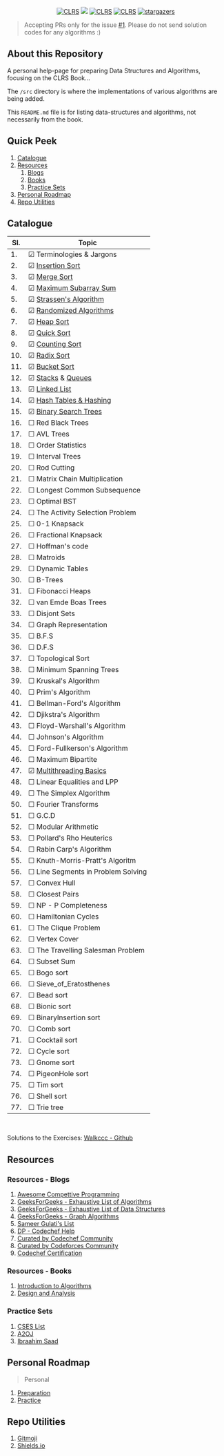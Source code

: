 <p align="center">
  <a href=""><img src="https://img.shields.io/badge/Algorithms-CLRS-red" alt="CLRS"></a>
  <a href="https://github.com/singhayushh/_algorithms/network/members"><img src="https://img.shields.io/github/repo-size/singhayushh/_algorithms?label=Repo%20Size"></a>
  <a href="https://github.com/singhayushh/_algorithms#catalogue"><img src="https://img.shields.io/badge/Progress-15/64-safron" alt="CLRS"></a>
  <a href="https://github.com/singhayushh/_algorithms/tree/master/src"><img src="https://img.shields.io/github/languages/top/singhayushh/_algorithms?color=orange&label=Java" alt="CLRS"></a>
  <a href="https://github.com/singhayushh/_algorithms/stargazers"><img src="https://img.shields.io/github/stars/singhayushh/_algorithms?color=yellowgreen&label=Stargazers&logo=github" alt="stargazers"></a>
</p>

> Accepting PRs only for the issue [#1](https://github.com/singhayushh/book_CLRS/issues/1). Please do not send solution codes for any algorithms :)

## About this Repository
A personal help-page for preparing Data Structures and Algorithms, focusing on the CLRS Book...

The `/src` directory is where the implementations of various algorithms are being added.

This `README.md` file is for listing data-structures and algorithms, not necessarily from the book.

## Quick Peek

1. [Catalogue](#catalogue)
2. [Resources](#resources)
    1. [Blogs](#resources---blogs)
    2. [Books](#resources---books)
    3. [Practice Sets](#practice-sets)
3. [Personal Roadmap](#personal-roadmap)
4. [Repo Utilities](#repo-utilities)

## Catalogue

| Sl. | Topic | 
|---|---|
| 1. | &#9745; Terminologies & Jargons |
| 2. | &#9745; [Insertion Sort](https://github.com/singhayushh/_Introduction_to_algorithms/blob/master/src/_insertionSort.java)  |
| 3. | &#9745; [Merge Sort](https://github.com/singhayushh/_Introduction_to_algorithms/blob/master/src/_mergeSort.java) |
| 4. | &#9745; [Maximum Subarray Sum](https://github.com/singhayushh/_Introduction_to_algorithms/blob/master/src/_maximumSubarray.java) |
| 5. | &#9745; [Strassen's Algorithm](https://github.com/singhayushh/_Introduction_to_algorithms/blob/master/src/_strassen.java) |
| 6. | &#9745; [Randomized Algorithms](https://github.com/singhayushh/_Introduction_to_algorithms/blob/master/src/_random.java) |
| 7. | &#9745; [Heap Sort](https://github.com/singhayushh/_Introduction_to_algorithms/blob/master/src/_heapSort.java) |
| 8. | &#9745; [Quick Sort](https://github.com/singhayushh/_Introduction_to_algorithms/blob/master/src/_quickSort.java)  |
| 9. | &#9745; [Counting Sort](https://github.com/singhayushh/_Introduction_to_algorithms/blob/master/src/_countingSort.java)  |
| 10. | &#9745; [Radix Sort](https://github.com/singhayushh/_Introduction_to_algorithms/blob/master/src/_radixSort.java)  |
| 11. | &#9745; [Bucket Sort](https://github.com/singhayushh/_Introduction_to_algorithms/blob/master/src/_bucketSort.java) |
| 12. | &#9745; [Stacks](https://github.com/singhayushh/_Introduction_to_algorithms/blob/master/src/_stack.java) & [Queues](https://github.com/singhayushh/_Introduction_to_algorithms/blob/master/src/_queue.java) |
| 13. | &#9745; [Linked List](https://github.com/singhayushh/_Introduction_to_algorithms/blob/master/src/_customLinkedList.java) |
| 14. | &#9745; [Hash Tables & Hashing](https://github.com/singhayushh/_Introduction_to_algorithms/blob/master/src/_hashing.java) |
| 15. | &#9745; [Binary Search Trees](https://github.com/singhayushh/_Introduction_to_algorithms/blob/master/src/_binaryTree.java) |
| 16. | &#9744; Red Black Trees |
| 17. | &#9744; AVL Trees |
| 18. | &#9744; Order Statistics |
| 19. | &#9744; Interval Trees |
| 20. | &#9744; Rod Cutting |
| 21. | &#9744; Matrix Chain Multiplication |
| 22. | &#9744; Longest Common Subsequence |
| 23. | &#9744; Optimal BST |
| 24. | &#9744; The Activity Selection Problem |
| 25. | &#9744; 0-1 Knapsack |
| 26. | &#9744; Fractional Knapsack |
| 27. | &#9744; Hoffman's code |
| 28. | &#9744; Matroids |
| 29. | &#9744; Dynamic Tables |
| 30. | &#9744; B-Trees |
| 31. | &#9744; Fibonacci Heaps |
| 32. | &#9744; van Emde Boas Trees |
| 33. | &#9744; Disjont Sets |
| 34. | &#9744; Graph Representation |
| 35. | &#9744; B.F.S |
| 36. | &#9744; D.F.S |
| 37. | &#9744; Topological Sort |
| 38. | &#9744; Minimum Spanning Trees |
| 39. | &#9744; Kruskal's Algorithm |
| 40. | &#9744; Prim's Algorithm |
| 41. | &#9744; Bellman-Ford's Algorithm |
| 42. | &#9744; Djikstra's Algorithm |
| 43. | &#9744; Floyd-Warshall's Algorithm |
| 44. | &#9744; Johnson's Algorithm |
| 45. | &#9744; Ford-Fullkerson's Algorithm |
| 46. | &#9744; Maximum Bipartite |
| 47. | &#9745; [Multithreading Basics](https://github.com/singhayushh/_Introduction_to_algorithms/blob/master/src/MultiThreading.java) |
| 48. | &#9744; Linear Equalities and LPP |
| 49. | &#9744; The Simplex Algorithm |
| 50. | &#9744; Fourier Transforms |
| 51. | &#9744; G.C.D |
| 52. | &#9744; Modular Arithmetic |
| 53. | &#9744; Pollard's Rho Heuterics |
| 54. | &#9744; Rabin Carp's Algorithm |
| 55. | &#9744; Knuth-Morris-Pratt's Algoritm |
| 56. | &#9744; Line Segments in Problem Solving |
| 57. | &#9744; Convex Hull |
| 58. | &#9744; Closest Pairs |
| 59. | &#9744; NP - P Completeness |
| 60. | &#9744; Hamiltonian Cycles |
| 61. | &#9744; The Clique Problem |
| 62. | &#9744; Vertex Cover |
| 63. | &#9744; The Travelling Salesman Problem |
| 64. | &#9744; Subset Sum |
| 65. | &#9744; Bogo sort|
| 66. | &#9744; Sieve_of_Eratosthenes |
| 67. | &#9744; Bead sort|
| 68. | &#9744; Bionic sort|
| 69. | &#9744; BinaryInsertion sort|
| 70. | &#9744; Comb sort|
| 71. | &#9744; Cocktail sort|
| 72. | &#9744; Cycle sort|
| 73. | &#9744; Gnome sort|
| 74. | &#9744; PigeonHole sort|
| 75. | &#9744; Tim sort|
| 76. | &#9744; Shell sort|
| 77. | &#9744; Trie tree|


<br>

Solutions to the Exercises: [Walkccc - Github](https://walkccc.github.io/CLRS)

## Resources

### Resources - Blogs

1. [Awesome Compettive Programming](https://github.com/lnishan/awesome-competitive-programming)
2. [GeeksForGeeks - Exhaustive List of Algorithms](https://www.geeksforgeeks.org/fundamentals-of-algorithms/)
3. [GeeksForGeeks - Exhaustive List of Data Structures](https://www.geeksforgeeks.org/data-structures/)
4. [GeeksForGeeks - Graph Algorithms](https://www.geeksforgeeks.org/graph-data-structure-and-algorithms/)
5. [Sameer Gulati's List](https://discuss.codechef.com/t/data-structures-and-algorithms/6599)
6. [DP - Codechef Help](https://discuss.codechef.com/t/hello-there-i-am-having-hard-time-dealing-with-dp-problems-can-you-help-me-get-started-with-them/68110/7)
7. [Curated by Codechef Community](https://discuss.codechef.com/t/what-are-the-must-known-algorithms-for-online-programming-contests/2717)
8. [Curated by Codeforces Community](http://codeforces.com/blog/entry/13529)
9. [Codechef Certification](https://www.codechef.com/certification/data-structures-and-algorithms/prepare)

### Resources - Books

1. [Introduction to Algorithms]()
2. [Design and Analysis](http://www.personal.kent.edu/~rmuhamma/Algorithms/algorithm.html)

### Practice Sets

1. [CSES List](https://cses.fi/problemset/list)
2. [A2OJ](https://a2oj.com/ladders)
3. [Ibraahim Saad](https://docs.google.com/spreadsheets/d/1SYsihU8c29GM8dsyZdniAbrLKSHLHYUZrguvOok3B1s/edit?usp=sharing)

## Personal Roadmap
> Personal
1. [Preparation](https://www.protectedtext.com/roadmap-red)
2. [Practice](https://www.protectedtext.com/techniques-red)

## Repo Utilities
1. [Gitmoji](https://gitmoji.carloscuesta.me/)
2. [Shields.io](https://shields.io/)
